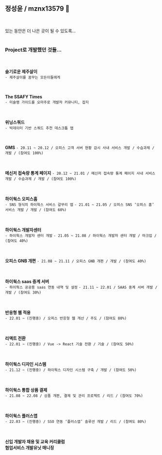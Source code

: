 ## 정성윤 / mznx13579 👋  
<br>

있는 동안은 더 나은 곳이 될 수 있도록...  
<br>
### Project로 개발했던 것들...



<br><br>
**슬기로운 제주살이**  
`- 제주살이를 꿈꾸는 모든이들에게`


<br><br>
**The SSAFY Times**  
`- 미슐랭 가이드를 오마주로 개발자 커뮤니티, 잡지`


<br><br>
**위닝스쿼드**  
`- 빅데이터 기반 스쿼드 추천 데스크톱 앱`


<br><br>
**GMS**
`- 20.11 ~ 20.12 / 오피스 고객 서버 현황 감시 사내 서비스 개발 / 수습과제 / 개발 / (참여도 100%)`


<br><br>
**메신저 접속량 통계 페이지**
`- 20.12 ~ 21.01 / 메신저 접속량 통계 페이지 사내 서비스 개발 / 수습과제 / 개발 / (참여도 100%)`


<br><br>
**하이웍스 오피스홈**  
`- SNS 형식의 하이웍스 서비스 갈무리 앱`
`- 21.01 ~ 21.05 / 오피스 SNS ‘오피스 홈’ 서비스 개발 / 개발 / (참여도 60%)`


<br><br>
**하이웍스 개발자센터**  
`- 하이웍스 개발자 센터 개발`
`- 21.05 ~ 21.08 / 하이웍스 개발자 센터 개발 / 마크업 / (참여도 40%)`


<br><br>
**오피스 GNB 개편** 
`- 21.08 ~ 21.11 / 오피스 GNB 개편 / 개발 / (참여도 40%)`


<br><br>
**하이웍스 saas 중계 서버**  
`- 하이웍스 공공용 saas 연동 내역 및 설정`
`- 21.11 ~ 22.01 / SAAS 중계 서버 개발 / 개발 / (참여도 30%)`


<br><br>
**반응형 웹 적용**  
`- 22.01 ~ (진행중) / 오피스 반응형 웹 개선 / 주도 / (참여도 80%)`


<br><br>
**리액트 전환**   
`- 22.01 ~ (진행중) / Vue -> React 기술 전환 / 기술 / (참여도 50%)`


<br><br>
**하이웍스 디자인 시스템**   
`- 21.12 ~ (진행중) / 하이웍스 디자인 시스템 구축 / 개발 / (참여도 50%)`

<br><br>
**하이웍스 통합 상품 결제**  
`- 21.08 ~ 22.08 / 상품 개편, 결제 및 관리 프로젝트 / 리드 / (참여도 70%)`


<br><br>
**하이웍스 플러스앱**  
`- 22.03 ~ (진행중) / SSO 연동 ‘플러스앱’ 솔루션 개발 / 리드 / (참여도 80%)`


<br><br>
**신입 개발자 채용 및 교육 커리큘럼**  
**협업서비스 개발유닛 매니징**
